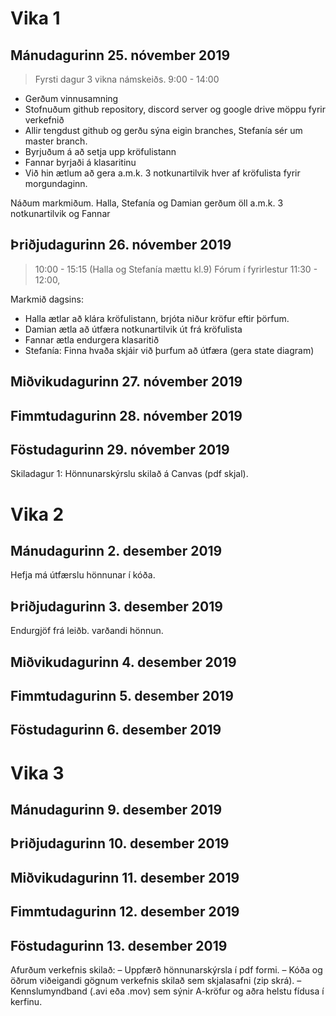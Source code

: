 # Vika 1
## Mánudagurinn 25. nóvember 2019 
>Fyrsti dagur 3 vikna námskeiðs.
>9:00 - 14:00

* Gerðum vinnusamning
* Stofnuðum github repository, discord server og google drive möppu fyrir verkefnið
* Allir tengdust github og gerðu sýna eigin branches, Stefanía sér um master branch.
* Byrjuðum á að setja upp kröfulistann
* Fannar byrjaði á klasaritinu
* Við hin ætlum að gera a.m.k. 3 notkunartilvik hver af kröfulista fyrir morgundaginn.

Náðum markmiðum. Halla, Stefanía og Damian gerðum öll a.m.k. 3 notkunartilvik og Fannar 




## Þriðjudagurinn 26. nóvember 2019

>10:00 - 15:15 (Halla og Stefanía mættu kl.9)
>Fórum í fyrirlestur 11:30 - 12:00, 

Markmið dagsins: 
* Halla ætlar að klára kröfulistann, brjóta niður kröfur eftir þörfum.
* Damian ætla að útfæra notkunartilvik út frá kröfulista
* Fannar ætla endurgera klasaritið 
* Stefanía: Finna hvaða skjáir við þurfum að útfæra (gera state diagram)

## Miðvikudagurinn 27. nóvember 2019



## Fimmtudagurinn 28. nóvember 2019



## Föstudagurinn 29. nóvember 2019
Skiladagur 1: Hönnunarskýrslu skilað á Canvas (pdf skjal). 




















# Vika 2
## Mánudagurinn 2. desember 2019
Hefja má útfærslu hönnunar í kóða.



## Þriðjudagurinn 3. desember 2019
Endurgjöf frá leiðb. varðandi hönnun.



## Miðvikudagurinn 4. desember 2019



## Fimmtudagurinn 5. desember 2019



## Föstudagurinn 6. desember 2019






# Vika 3
## Mánudagurinn 9. desember 2019



## Þriðjudagurinn 10. desember 2019



## Miðvikudagurinn 11. desember 2019



## Fimmtudagurinn 12. desember 2019



## Föstudagurinn 13. desember 2019
Afurðum verkefnis skilað:
– Uppfærð hönnunarskýrsla í pdf formi.
– Kóða og öðrum viðeigandi gögnum verkefnis skilað sem skjalasafni (zip skrá).
– Kennslumyndband (.avi eða .mov) sem sýnir A-kröfur og aðra helstu fídusa í kerfinu.
